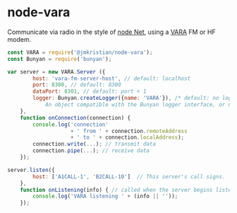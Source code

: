 # node-vara
Communicate via radio in the style of
[node Net](https://nodejs.org/docs/latest-v8.x/api/net.html),
using a
[VARA](https://rosmodem.wordpress.com/)
FM or HF modem.
```js
const VARA = require('@jmkristian/node-vara');
const Bunyan = require('bunyan');

var server = new VARA.Server ({
        host: 'vara-fm-server-host', // default: localhost
        port: 8300, // default: 8300
        dataPort: 8301, // default: port + 1
        logger: Bunyan.createLogger({name: 'VARA'}), /* default: no logging
            An object compatible with the Bunyan logger interface, or null. */
    },
    function onConnection(connection) {
        console.log('connection'
                    + ' from ' + connection.remoteAddress
                    + ' to ' + connection.localAddress);
        connection.write(...); // transmit data
        connection.pipe(...); // receive data
    });

server.listen({
        host: ['A1CALL-1', 'B2CALL-10']  // This server's call signs.
    },
    function onListening(info) { // called when the server begins listening
        console.log('VARA listening ' + (info || ''));
    });
```
